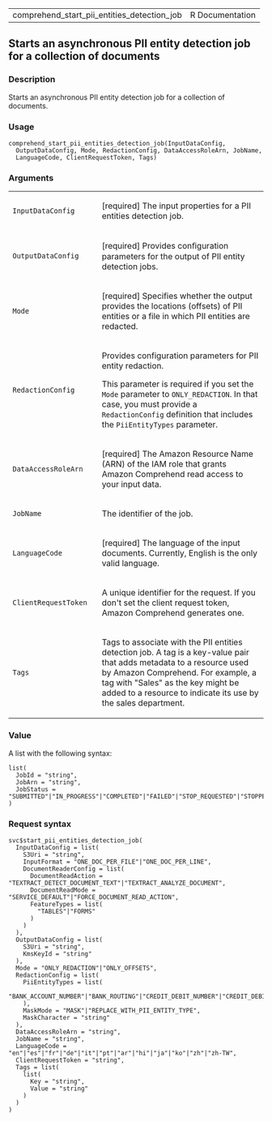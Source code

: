 <table style="width: 100%;">
<tbody>
<tr class="odd">
<td>comprehend_start_pii_entities_detection_job</td>
<td style="text-align: right;">R Documentation</td>
</tr>
</tbody>
</table>

## Starts an asynchronous PII entity detection job for a collection of documents

### Description

Starts an asynchronous PII entity detection job for a collection of
documents.

### Usage

    comprehend_start_pii_entities_detection_job(InputDataConfig,
      OutputDataConfig, Mode, RedactionConfig, DataAccessRoleArn, JobName,
      LanguageCode, ClientRequestToken, Tags)

### Arguments

<table>
<colgroup>
<col style="width: 35%" />
<col style="width: 65%" />
</colgroup>
<tbody>
<tr class="odd">
<td><code
id="comprehend_start_pii_entities_detection_job_:_InputDataConfig">InputDataConfig</code></td>
<td><p>[required] The input properties for a PII entities detection
job.</p></td>
</tr>
<tr class="even">
<td><code
id="comprehend_start_pii_entities_detection_job_:_OutputDataConfig">OutputDataConfig</code></td>
<td><p>[required] Provides conﬁguration parameters for the output of PII
entity detection jobs.</p></td>
</tr>
<tr class="odd">
<td><code
id="comprehend_start_pii_entities_detection_job_:_Mode">Mode</code></td>
<td><p>[required] Specifies whether the output provides the locations
(offsets) of PII entities or a file in which PII entities are
redacted.</p></td>
</tr>
<tr class="even">
<td><code
id="comprehend_start_pii_entities_detection_job_:_RedactionConfig">RedactionConfig</code></td>
<td><p>Provides configuration parameters for PII entity redaction.</p>
<p>This parameter is required if you set the <code>Mode</code> parameter
to <code>ONLY_REDACTION</code>. In that case, you must provide a
<code>RedactionConfig</code> definition that includes the
<code>PiiEntityTypes</code> parameter.</p></td>
</tr>
<tr class="odd">
<td><code
id="comprehend_start_pii_entities_detection_job_:_DataAccessRoleArn">DataAccessRoleArn</code></td>
<td><p>[required] The Amazon Resource Name (ARN) of the IAM role that
grants Amazon Comprehend read access to your input data.</p></td>
</tr>
<tr class="even">
<td><code
id="comprehend_start_pii_entities_detection_job_:_JobName">JobName</code></td>
<td><p>The identifier of the job.</p></td>
</tr>
<tr class="odd">
<td><code
id="comprehend_start_pii_entities_detection_job_:_LanguageCode">LanguageCode</code></td>
<td><p>[required] The language of the input documents. Currently,
English is the only valid language.</p></td>
</tr>
<tr class="even">
<td><code
id="comprehend_start_pii_entities_detection_job_:_ClientRequestToken">ClientRequestToken</code></td>
<td><p>A unique identifier for the request. If you don't set the client
request token, Amazon Comprehend generates one.</p></td>
</tr>
<tr class="odd">
<td><code
id="comprehend_start_pii_entities_detection_job_:_Tags">Tags</code></td>
<td><p>Tags to associate with the PII entities detection job. A tag is a
key-value pair that adds metadata to a resource used by Amazon
Comprehend. For example, a tag with "Sales" as the key might be added to
a resource to indicate its use by the sales department.</p></td>
</tr>
</tbody>
</table>

### Value

A list with the following syntax:

    list(
      JobId = "string",
      JobArn = "string",
      JobStatus = "SUBMITTED"|"IN_PROGRESS"|"COMPLETED"|"FAILED"|"STOP_REQUESTED"|"STOPPED"
    )

### Request syntax

    svc$start_pii_entities_detection_job(
      InputDataConfig = list(
        S3Uri = "string",
        InputFormat = "ONE_DOC_PER_FILE"|"ONE_DOC_PER_LINE",
        DocumentReaderConfig = list(
          DocumentReadAction = "TEXTRACT_DETECT_DOCUMENT_TEXT"|"TEXTRACT_ANALYZE_DOCUMENT",
          DocumentReadMode = "SERVICE_DEFAULT"|"FORCE_DOCUMENT_READ_ACTION",
          FeatureTypes = list(
            "TABLES"|"FORMS"
          )
        )
      ),
      OutputDataConfig = list(
        S3Uri = "string",
        KmsKeyId = "string"
      ),
      Mode = "ONLY_REDACTION"|"ONLY_OFFSETS",
      RedactionConfig = list(
        PiiEntityTypes = list(
          "BANK_ACCOUNT_NUMBER"|"BANK_ROUTING"|"CREDIT_DEBIT_NUMBER"|"CREDIT_DEBIT_CVV"|"CREDIT_DEBIT_EXPIRY"|"PIN"|"EMAIL"|"ADDRESS"|"NAME"|"PHONE"|"SSN"|"DATE_TIME"|"PASSPORT_NUMBER"|"DRIVER_ID"|"URL"|"AGE"|"USERNAME"|"PASSWORD"|"AWS_ACCESS_KEY"|"AWS_SECRET_KEY"|"IP_ADDRESS"|"MAC_ADDRESS"|"ALL"|"LICENSE_PLATE"|"VEHICLE_IDENTIFICATION_NUMBER"|"UK_NATIONAL_INSURANCE_NUMBER"|"CA_SOCIAL_INSURANCE_NUMBER"|"US_INDIVIDUAL_TAX_IDENTIFICATION_NUMBER"|"UK_UNIQUE_TAXPAYER_REFERENCE_NUMBER"|"IN_PERMANENT_ACCOUNT_NUMBER"|"IN_NREGA"|"INTERNATIONAL_BANK_ACCOUNT_NUMBER"|"SWIFT_CODE"|"UK_NATIONAL_HEALTH_SERVICE_NUMBER"|"CA_HEALTH_NUMBER"|"IN_AADHAAR"|"IN_VOTER_NUMBER"
        ),
        MaskMode = "MASK"|"REPLACE_WITH_PII_ENTITY_TYPE",
        MaskCharacter = "string"
      ),
      DataAccessRoleArn = "string",
      JobName = "string",
      LanguageCode = "en"|"es"|"fr"|"de"|"it"|"pt"|"ar"|"hi"|"ja"|"ko"|"zh"|"zh-TW",
      ClientRequestToken = "string",
      Tags = list(
        list(
          Key = "string",
          Value = "string"
        )
      )
    )
